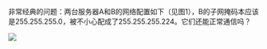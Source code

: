 非常经典的问题：两台服务器A和B的网络配置如下（见图1），B的子网掩码本应该是255.255.255.0，被不小心配成了255.255.255.224。它们还能正常通信吗？

![](https://raw.githubusercontent.com/hsxhr-10/picture/master/网络io热身1.png)


